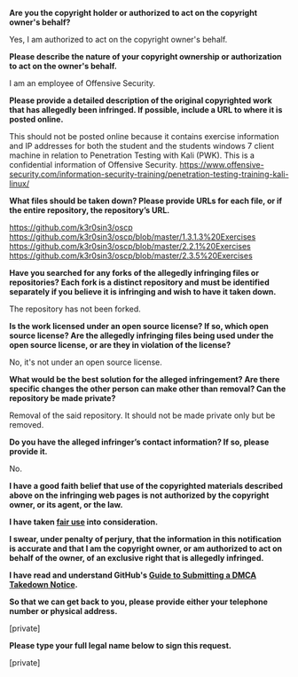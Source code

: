 **Are you the copyright holder or authorized to act on the copyright owner's behalf?**

Yes, I am authorized to act on the copyright owner's behalf.

**Please describe the nature of your copyright ownership or authorization to act on the owner's behalf.**

I am an employee of Offensive Security.

**Please provide a detailed description of the original copyrighted work that has allegedly been infringed. If possible, include a URL to where it is posted online.**

This should not be posted online because it contains exercise information and IP addresses for both the student and the students windows 7 client machine in relation to Penetration Testing with Kali (PWK). This is a confidential information of Offensive Security.
https://www.offensive-security.com/information-security-training/penetration-testing-training-kali-linux/

**What files should be taken down? Please provide URLs for each file, or if the entire repository, the repository’s URL.**

https://github.com/k3r0sin3/oscp  
https://github.com/k3r0sin3/oscp/blob/master/1.3.1.3%20Exercises  
https://github.com/k3r0sin3/oscp/blob/master/2.2.1%20Exercises  
https://github.com/k3r0sin3/oscp/blob/master/2.3.5%20Exercises  

**Have you searched for any forks of the allegedly infringing files or repositories? Each fork is a distinct repository and must be identified separately if you believe it is infringing and wish to have it taken down.**

The repository has not been forked.

**Is the work licensed under an open source license? If so, which open source license? Are the allegedly infringing files being used under the open source license, or are they in violation of the license?**

No, it's not under an open source license.

**What would be the best solution for the alleged infringement? Are there specific changes the other person can make other than removal? Can the repository be made private?**

Removal of the said repository. It should not be made private only but be removed.

**Do you have the alleged infringer’s contact information? If so, please provide it.**

No.

**I have a good faith belief that use of the copyrighted materials described above on the infringing web pages is not authorized by the copyright owner, or its agent, or the law.**

**I have taken <a href="https://www.lumendatabase.org/topics/22">fair use</a> into consideration.**

**I swear, under penalty of perjury, that the information in this notification is accurate and that I am the copyright owner, or am authorized to act on behalf of the owner, of an exclusive right that is allegedly infringed.**

**I have read and understand GitHub's <a href="https://help.github.com/articles/guide-to-submitting-a-dmca-takedown-notice/">Guide to Submitting a DMCA Takedown Notice</a>.**

**So that we can get back to you, please provide either your telephone number or physical address.**

[private]  

**Please type your full legal name below to sign this request.**

[private]  
